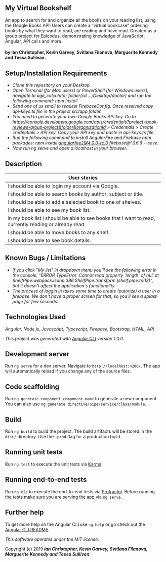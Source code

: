 ## My Virtual Bookshelf

An app to search for and organize all the books on your reading list, using the Google Books API! Users can create a "virtual bookcase" ordering books by what they want to read, are reading and have read. Created as a group project for Epicodus, demonstrating knowledge of JavaScript, Angular, API calls and more.

#### by Ian Christopher, Kevin Garvey, Svitlana Filanova, Marguerite Kennedy and Tessa Sullivan.


## Setup/Installation Requirements

* _Clone this repository on your Desktop._
* _Open Terminal (for Mac users) or PowerShell (for Windows users), navigate to age_calculator folder(cd .../Desktop/doctor) and run the following command: npm install._
* _Send one of us email to request FirebaseConfig. Once reseived copy api-keys.ts file in the project  src/app folder._
* _You need to generate your own Google Books API key. Go to https://console.developers.google.com/apis/credentials?project=book-reviews-group-project&folder&organizationId > Credentials > Create credentials > API key. Copy your API key and paste in api-keys.ts file._
* _Run the following command to install AngularFire and Firebase npm packages: npm install angularfire2@4.0.0-rc.0 firebase@^3.6.6 --save._
* _Now run ng serve and open a localhost in your browser._

## Description

| User stories                                                                                          |
|-------------------------------------------------------------------------------------------------------|
| I should be able to login my account via Google.                                                      |
| I should be able to search books by author, subject or title.                                         |
| I should be able to add a selected book to one of shelves.                                            |
| I should be able to see my book list.                                                                 |
| In my book list I should be able to see books that I want to read, currently reading or already read. |
| I should be able to move books to any shelf.                                                          |
| I should be able to see book details.                                                                 |

## Known Bugs / Limitations

* _If you click "My list" in dropdown menu you'll see the following error in the console: "ERROR TypeError: Cannot read property 'length' of null at ShelfPipe.webpackJsonp.386.ShelfPipe.transform (shelf.pipe.ts:13)", but it doesn't affect the application's functionality._
* _The process of loggin in takes some time to create (autorize) a user in a firebase. We don't have a proper screen for that, so you'll see a splash page for few seconds._

## Technologies Used

_Angular, Node.js, Javascript, Typescript, Firebase, Bootstrap, HTML, API_

_This project was generated with [Angular CLI](https://github.com/angular/angular-cli) version 1.0.0._

## Development server

Run `ng serve` for a dev server. Navigate to `http://localhost:4200/`. The app will automatically reload if you change any of the source files.

## Code scaffolding

Run `ng generate component component-name` to generate a new component. You can also use `ng generate directive/pipe/service/class/module`.

## Build

Run `ng build` to build the project. The build artifacts will be stored in the `dist/` directory. Use the `-prod` flag for a production build.

## Running unit tests

Run `ng test` to execute the unit tests via [Karma](https://karma-runner.github.io).

## Running end-to-end tests

Run `ng e2e` to execute the end-to-end tests via [Protractor](http://www.protractortest.org/).
Before running the tests make sure you are serving the app via `ng serve`.

## Further help

To get more help on the Angular CLI use `ng help` or go check out the [Angular CLI README](https://github.com/angular/angular-cli/blob/master/README.md).

*This software operates under the MIT license.*

Copyright (c) 2019 **_Ian Christopher, Kevin Garvey, Svitlana Filanova, Marguerite Kennedy and Tessa Sullivan_**
